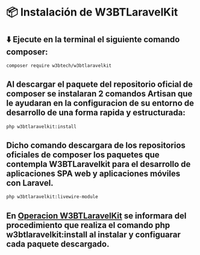 # 📦 Instalación de W3BTLaravelKit  

## ⬇️ Ejecute en la terminal el siguiente comando **composer**:
```bash
composer require w3btech/w3btlaravelkit
```
## Al descargar el paquete del repositorio oficial de **composer** se instalaran 2 comandos **Artisan** que le ayudaran en la configuracion de su entorno de desarrollo de una forma rapida y estructurada:

```bash
php w3btlaravelkit:install
```
## Dicho comando descargara de los repositorios oficiales de **composer** los paquetes que contempla **W3BTLaravelkit** para el desarrollo de aplicaciones **SPA** web y aplicaciones móviles con Laravel.

```bash
php w3btlaravelkit:livewire-module
```
## En [Operacion W3BTLaravelKit](https://github.com/Sagat1200/W3BTLaravelKit/blob/main/Documentacion/5-OperacionW3BTLaravelKit.md) se informara del procedimiento que realiza el comando **php w3btlaravelkit:install** al instalar y configuarar cada paquete descargado.
